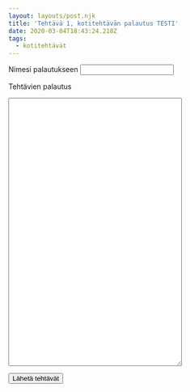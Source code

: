 ```yaml
---
layout: layouts/post.njk
title: 'Tehtävä 1, kotitehtävän palautus TESTI'
date: 2020-03-04T18:43:24.218Z
tags:
  - kotitehtävät
---
```



<form method="POST" data-netlify="true">
				<p>
					<label for="username">Nimesi palautukseen </label>
					<input type="text" name="username" id="username">
				</p>

<p>

<label for="teksti">Tehtävien palautus </label> 

<textarea name="palautuskentta" rows="35" cols="40"> </textarea>

<button type="submit">Lähetä tehtävät</button>

</form>